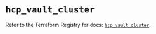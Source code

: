 # `hcp_vault_cluster`

Refer to the Terraform Registry for docs: [`hcp_vault_cluster`](https://registry.terraform.io/providers/hashicorp/hcp/0.104.0/docs/resources/vault_cluster).
